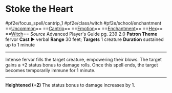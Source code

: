 # Stoke the Heart
#pf2e/focus_spell/cantrip_1 #pf2e/class/witch #pf2e/school/enchantment 
==[Uncommon](../../../rules/traits/uncommon.md)== ==[Cantrip](../../../rules/traits/cantrip.md)== ==[Emotion](../../../rules/traits/emotion.md)== ==[Enchantment](../../../rules/traits/enchantment.md)== ==[Hex](../../../Traits/Hex.md)== ==[Witch](../../../Traits/Witch.md)==
*Source* Advanced Player's Guide pg. 239 2.0
**Patron Theme** fervor
**Cast** ► verbal
**Range** 30 feet; **Targets** 1 creature
**Duration** sustained up to 1 minute

---
Intense fervor fills the target creature, empowering their blows. The target gains a +2 status bonus to damage rolls. Once this spell ends, the target becomes temporarily immune for 1 minute.

<hr>

**Heightened (+2)** The status bonus to damage increases by 1.